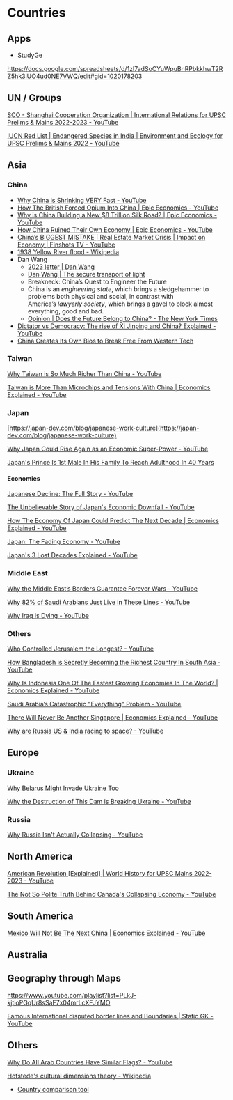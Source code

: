 # Countries

## Apps

- StudyGe

https://docs.google.com/spreadsheets/d/1zl7adSoCYuWpuBnRPbkkhwT2RZ5hk3lUO4ud0NE7VWQ/edit#gid=1020178203

## UN / Groups

[SCO - Shanghai Cooperation Organization | International Relations for UPSC Prelims & Mains 2022-2023 - YouTube](https://www.youtube.com/watch?v=aB9yDJZhqgo)

[IUCN Red List | Endangered Species in India | Environment and Ecology for UPSC Prelims & Mains 2022 - YouTube](https://www.youtube.com/watch?v=XHAcz5ik1IE)

## Asia

### China

- [Why China is Shrinking VERY Fast - YouTube](https://www.youtube.com/watch?v=KiaukPUV6Hg)
- [How The British Forced Opium Into China | Epic Economics - YouTube](https://www.youtube.com/watch?v=Kkgvk0fbDws)
- [Why is China Building a New $8 Trillion Silk Road? | Epic Economics - YouTube](https://www.youtube.com/watch?v=KP61ScucMog)
- [How China Ruined Their Own Economy | Epic Economics - YouTube](https://www.youtube.com/watch?v=iW4wfXdtGZ4)
- [China’s BIGGEST MISTAKE | Real Estate Market Crisis | Impact on Economy | Finshots TV - YouTube](https://www.youtube.com/watch?v=rD-cBwlYTVc)
- [1938 Yellow River flood - Wikipedia](https://en.wikipedia.org/wiki/1938_Yellow_River_flood)
- Dan Wang
	- [2023 letter \| Dan Wang](https://danwang.co/2023-letter/)
	- [Dan Wang \| The secure transport of light](https://danwang.co/)
	- Breakneck: China’s Quest to Engineer the Future
	- China is an _engineering state_, which brings a sledgehammer to problems both physical and social, in contrast with America’s _lawyerly society_, which brings a gavel to block almost everything, good and bad.
	- [Opinion \| Does the Future Belong to China? - The New York Times](https://www.nytimes.com/video/opinion/100000010365173/does-the-future-belong-to-china.html)
- [Dictator vs Democracy: The rise of Xi Jinping and China? Explained - YouTube](https://www.youtube.com/watch?v=ieyzFXJk4e8)
- [China Creates Its Own Bios to Break Free From Western Tech](https://indiandefencereview.com/the-u-s-and-its-allies-wont-be-happy-china-creates-its-own-bios-to-break-free-from-western-tech/)

### Taiwan

[Why Taiwan is So Much Richer Than China - YouTube](https://www.youtube.com/watch?v=xT17zi_4Oas)

[Taiwan is More Than Microchips and Tensions With China | Economics Explained - YouTube](https://www.youtube.com/watch?v=pvqkehKfQsg)

### Japan

[https://japan-dev.com/blog/japanese-work-culture](https://japan-dev.com/blog/japanese-work-culture)

[Why Japan Could Rise Again as an Economic Super-Power - YouTube](https://www.youtube.com/watch?v=IY1NFvVBm0U)

[Japan's Prince Is 1st Male In His Family To Reach Adulthood In 40 Years](https://www.ndtv.com/world-news/prince-hisahito-becomes-first-male-royal-to-reach-adulthood-in-40-years-9231716/amp/1)

#### Economies

[Japanese Decline: The Full Story - YouTube](https://www.youtube.com/watch?v=CVyiOewuTtw)

[The Unbelievable Story of Japan's Economic Downfall - YouTube](https://www.youtube.com/watch?v=XBHZd2alFHo)

[How The Economy Of Japan Could Predict The Next Decade | Economics Explained - YouTube](https://www.youtube.com/watch?v=rag4pHU7fcU)

[Japan: The Fading Economy - YouTube](https://www.youtube.com/watch?v=ErUQnd-YFGg)

[Japan's 3 Lost Decades Explained - YouTube](https://www.youtube.com/watch?v=rohuJskoLMg)

### Middle East

[Why the Middle East’s Borders Guarantee Forever Wars - YouTube](https://www.youtube.com/watch?v=JN4mnVLP0rU)

[Why 82% of Saudi Arabians Just Live in These Lines - YouTube](https://www.youtube.com/watch?v=uz88EurZdrI)

[Why Iraq is Dying - YouTube](https://www.youtube.com/watch?v=rkZfmySToZk)

### Others

[Who Controlled Jerusalem the Longest? - YouTube](https://www.youtube.com/watch?v=7GCXhKpoml0)

[How Bangladesh is Secretly Becoming the Richest Country In South Asia - YouTube](https://www.youtube.com/watch?v=MIpdbDKMF14)

[Why Is Indonesia One Of The Fastest Growing Economies In The World? | Economics Explained - YouTube](https://www.youtube.com/watch?v=E_M1pX1EeHo)

[Saudi Arabia’s Catastrophic "Everything" Problem - YouTube](https://www.youtube.com/watch?v=txmzVsBniZQ)

[There Will Never Be Another Singapore | Economics Explained - YouTube](https://www.youtube.com/watch?v=KB1vxqD0uPE)

[Why are Russia US & India racing to space? - YouTube](https://www.youtube.com/watch?v=1WYWwE4Axd8)

## Europe

### Ukraine

[Why Belarus Might Invade Ukraine Too](https://www.youtube.com/watch?v=Ml7ycoLumAs)

[Why the Destruction of This Dam is Breaking Ukraine - YouTube](https://www.youtube.com/watch?v=MUhTBBkZUP4)

### Russia

[Why Russia Isn't Actually Collapsing - YouTube](https://www.youtube.com/watch?v=0T7Itt9mqtA)

## North America

[American Revolution [Explained] | World History for UPSC Mains 2022-2023 - YouTube](https://www.youtube.com/watch?v=pUA65IoEyxI)

[The Not So Polite Truth Behind Canada's Collapsing Economy - YouTube](https://www.youtube.com/watch?v=XomvuLPiTWM)

## South America

[Mexico Will Not Be The Next China | Economics Explained - YouTube](https://www.youtube.com/watch?v=dr5z2WvEXBI)

## Australia

## Geography through Maps

https://www.youtube.com/playlist?list=PLkJ-kjtioPGqUr8sSaF7x04mrLcXFJYMO

[Famous International disputed border lines and Boundaries | Static GK - YouTube](https://www.youtube.com/watch?v=sPszPGQErpE)

## Others

[Why Do All Arab Countries Have Similar Flags? - YouTube](https://www.youtube.com/watch?v=ZrZWdubD1r0)

[Hofstede's cultural dimensions theory - Wikipedia](https://en.wikipedia.org/wiki/Hofstede%27s_cultural_dimensions_theory)

- [Country comparison tool](https://www.theculturefactor.com/country-comparison-tool?countries=china%2Cindia%2Cunited+states)
